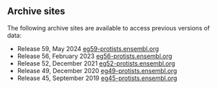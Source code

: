 ## Archive sites

The following archive sites are available to access previous versions of data:
 - Release 59, May 2024       [eg59-protists.ensembl.org](https://eg59-protists.ensembl.org)
 - Release 56, February 2023  [eg56-protists.ensembl.org](https://eg56-protists.ensembl.org)
 - Release 52, December 2021  [eg52-protists.ensembl.org](https://eg52-protists.ensembl.org)
 - Release 49, December 2020  [eg49-protists.ensembl.org](https://eg49-protists.ensembl.org)
 - Release 45, September 2019 [eg45-protists.ensembl.org](https://eg45-protists.ensembl.org)

